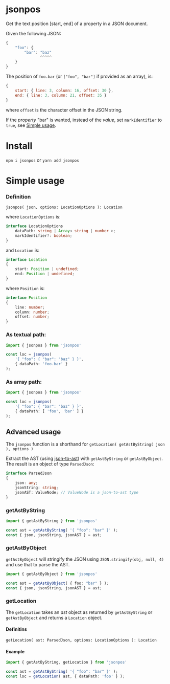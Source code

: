 # jsonpos

Get the text position [start, end] of a property in a JSON document.

Given the following JSON:

```js
{
    "foo": {
        "bar": "baz"
               ^^^^^
    }
}
```

The position of `foo.bar` (or `["foo", "bar"]` if provided as an array), is:
```js
{
    start: { line: 3, column: 16, offset: 30 },
    end: { line: 3, column: 21, offset: 35 }
}
```

where `offset` is the character offset in the JSON string.

If the *property* "bar" is wanted, instead of the *value*, set `markIdentifier` to `true`, see [Simple usage](#definition).

# Install

`npm i jsonpos` or `yarn add jsonpos`


# Simple usage

### Definition

`jsonpos( json, options: LocationOptions ): Location`

where `LocationOptions` is:

```ts
interface LocationOptions
    dataPath: string | Array< string | number >;
    markIdentifier?: boolean;
}
```

and `Location` is:
```ts
interface Location
{
    start: Position | undefined;
    end: Position | undefined;
}
```

where `Position` is:

```ts
interface Position
{
    line: number;
    column: number;
    offset: number;
}
```

### As textual path:

```ts
import { jsonpos } from 'jsonpos'

const loc = jsonpos(
    '{ "foo": { "bar": "baz" } }',
    { dataPath: 'foo.bar' }
);
```

### As array path:

```ts
import { jsonpos } from 'jsonpos'

const loc = jsonpos(
    '{ "foo": { "bar": "baz" } }',
    { dataPath: [ 'foo', 'bar' ] }
);
```


## Advanced usage

The `jsonpos` function is a shorthand for `getLocation( getAstByString( json ), options )`

Extract the AST (using [json-to-ast](https://www.npmjs.com/package/json-to-ast)) with `getAstByString` or `getAstByObject`. The result is an object of type `ParsedJson`:

```ts
interface ParsedJson
{
    json: any;
    jsonString: string;
    jsonAST: ValueNode; // ValueNode is a json-to-ast type
}
```

### getAstByString

```ts
import { getAstByString } from 'jsonpos'

const ast = getAstByString( '{ "foo": "bar" }' );
const { json, jsonString, jsonAST } = ast;
```

### getAstByObject

`getAstByObject` will stringify the JSON using `JSON.stringify(obj, null, 4)` and use that to parse the AST.

```ts
import { getAstByObject } from 'jsonpos'

const ast = getAstByObject( { foo: "bar" } );
const { json, jsonString, jsonAST } = ast;
```

### getLocation

The `getLocation` takes an *ast* object as returned by `getAstByString` or `getAstByObject` and returns a `Location` object.

#### Definitins

`getLocation( ast: ParsedJson, options: LocationOptions ): Location`

#### Example

```ts
import { getAstByString, getLocation } from 'jsonpos'

const ast = getAstByString( '{ "foo": "bar" }' );
const loc = getLocation( ast, { dataPath: 'foo' } );
```
